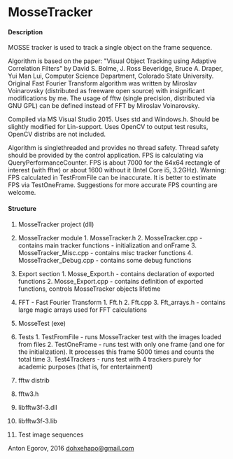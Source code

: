 # MosseTracker

#### Description

MOSSE tracker is used to track a single object on the frame sequence.

Algorithm is based on the paper: "Visual Object Tracking using Adaptive Correlation Filters" by David S. Bolme, J. Ross Beveridge, Bruce A. Draper, Yui Man Lui, Computer Science Department, Colorado State University.
Original Fast Fourier Transform algorithm was written by Miroslav Voinarovsky (distributed as freeware open source) with insignificant modifications by me.
The usage of fftw (single precision, distributed via GNU GPL) can be defined instead of FFT by Miroslav Voinarovsky.

Compiled via MS Visual Studio 2015. Uses std and Windows.h. Should be slightly modified for Lin-support.
Uses OpenCV to output test results, OpenCV distribs are not included.

Algorithm is singlethreaded and provides no thread safety. Thread safety should be provided by the control application.
FPS is calculating via QueryPerformanceCounter. FPS is about 7000 for the 64x64 rectangle of interest (with fftw) or about 1600 without it (Intel Core i5, 3.2GHz).
Warning: FPS calculated in TestFromFile can be inaccurate. It is better to estimate FPS via TestOneFrame. Suggestions for more accurate FPS counting are welcome.

#### Structure

1. MosseTracker project (dll)
  1. MosseTracker module
    1. MosseTracker.h
    2. MosseTracker.cpp       - contains main tracker functions - initialization and onFrame
    3. MosseTracker_Misc.cpp  - contains misc tracker functions
	4. MosseTracker_Debug.cpp - contains some debug functions
  2. Export section
    1. Mosse_Export.h   - contains declaration of exported functions
    2. Mosse_Export.cpp - contains definition of exported functions, controls MosseTracker objects lifetime
  3. FFT - Fast Fourier Transform
    1. Fft.h
    2. Fft.cpp
    3. Fft_arrays.h - contains large magic arrays used for FFT calculations

2. MosseTest (exe)
  1. Tests
    1. TestFromFile  - runs MosseTracker test with the images loaded from files
	2. TestOneFrame	 - runs test with only one frame (and one for the initialization). It processes this frame 5000 times and counts the total time
	3. Test4Trackers - runs test with 4 trackers purely for academic purposes (that is, for entertainment)
	
3. fftw distrib
  1. fftw3.h
  2. libfftw3f-3.dll
  3. libfftw3f-3.lib
  
4. Test image sequences


Anton Egorov, 2016 dohxehapo@gmail.com
